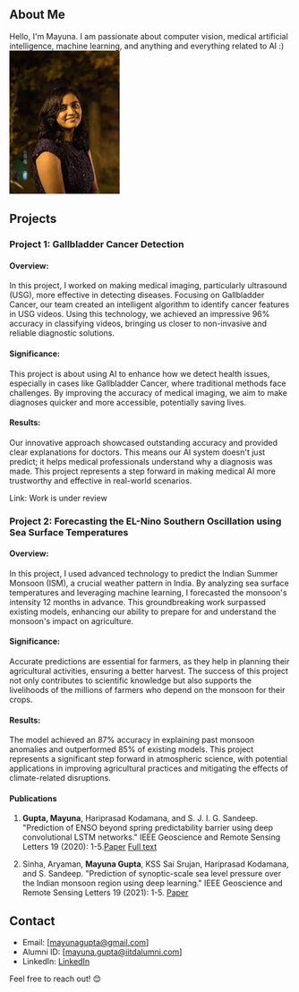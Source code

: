 ## About Me

Hello, I'm Mayuna. I am passionate about computer vision, medical artificial intelligence, machine learning, and anything and everything related to AI :)
![Image](mg.jpeg)
## Projects

### Project 1: Gallbladder Cancer Detection

#### Overview:
In this project, I worked on making medical imaging, particularly ultrasound (USG), more effective in detecting diseases. Focusing on Gallbladder Cancer, our team created an intelligent algorithm to identify cancer features in USG videos. Using this technology, we achieved an impressive 96% accuracy in classifying videos, bringing us closer to non-invasive and reliable diagnostic solutions.

#### Significance:
This project is about using AI to enhance how we detect health issues, especially in cases like Gallbladder Cancer, where traditional methods face challenges. By improving the accuracy of medical imaging, we aim to make diagnoses quicker and more accessible, potentially saving lives.

#### Results:
Our innovative approach showcased outstanding accuracy and provided clear explanations for doctors. This means our AI system doesn't just predict; it helps medical professionals understand why a diagnosis was made. This project represents a step forward in making medical AI more trustworthy and effective in real-world scenarios.

Link: Work is under review

### Project 2: Forecasting the EL-Nino Southern Oscillation using Sea Surface Temperatures

#### Overview:
In this project, I used advanced technology to predict the Indian Summer Monsoon (ISM), a crucial weather pattern in India. By analyzing sea surface temperatures and leveraging machine learning, I forecasted the monsoon's intensity 12 months in advance. This groundbreaking work surpassed existing models, enhancing our ability to prepare for and understand the monsoon's impact on agriculture.

#### Significance:
Accurate predictions are essential for farmers, as they help in planning their agricultural activities, ensuring a better harvest. The success of this project not only contributes to scientific knowledge but also supports the livelihoods of the millions of farmers who depend on the monsoon for their crops.

#### Results:
The model achieved an 87% accuracy in explaining past monsoon anomalies and outperformed 85% of existing models. This project represents a significant step forward in atmospheric science, with potential applications in improving agricultural practices and mitigating the effects of climate-related disruptions.

#### Publications
1. **Gupta, Mayuna**, Hariprasad Kodamana, and S. J. I. G. Sandeep. "Prediction of ENSO beyond spring predictability barrier using deep convolutional LSTM networks." IEEE Geoscience and Remote Sensing Letters 19 (2020): 1-5.[Paper](https://ieeexplore.ieee.org/abstract/document/9244083) [Full text](https://www.researchgate.net/profile/Mayuna-Gupta-2/publication/345098701_Prediction_of_ENSO_Beyond_Spring_Predictability_Barrier_Using_Deep_Convolutional_LSTM_Networks/links/63677fcb431b1f530076b8d9/Prediction-of-ENSO-Beyond-Spring-Predictability-Barrier-Using-Deep-Convolutional-LSTM-Networks.pdf)

2. Sinha, Aryaman, **Mayuna Gupta**, KSS Sai Srujan, Hariprasad Kodamana, and S. Sandeep. "Prediction of synoptic-scale sea level pressure over the Indian monsoon region using deep learning." IEEE Geoscience and Remote Sensing Letters 19 (2021): 1-5. [Paper](https://ieeexplore.ieee.org/abstract/document/9507518)



## Contact

- Email: [mayunagupta@gmail.com]
- Alumni ID: [mayuna.gupta@iitdalumni.com]
- LinkedIn: [LinkedIn](https://www.linkedin.com/in/mayuna-gupta/)

Feel free to reach out! 😊
